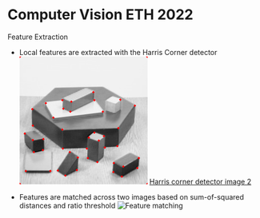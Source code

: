# Computer Vision ETH 2022

Feature Extraction

- Local features are extracted with the Harris Corner detector
![Harris corner detector image 1](./images/blocks_harris.png) [Harris corner detector image 2](./images/house_harris.png)

- Features are matched across two images based on sum-of-squared distances and ratio threshold
![Feature matching](match_ratio.png)
